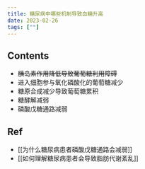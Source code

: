 ```yaml
---
title: 糖尿病中哪些机制导致血糖升高
date: 2023-02-26
tags: [""]
--- 
```


## Contents

- ~~胰岛素作用降低导致葡萄糖利用障碍~~
- 进入细胞参与氧化磷酸化的葡萄糖减少
- 糖原合成减少导致葡萄糖累积
- 糖酵解减弱
- 磷酸戊糖通路减弱

## Ref
- [[为什么糖尿病患者磷酸戊糖通路会减弱]]
- [[如何理解糖尿病患者会导致脂肪代谢紊乱]]
